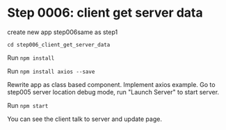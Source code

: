 # Step 0006: client get server data

create new app step006same as step1

`cd step006_client_get_server_data`

Run `npm install`

Run `npm install axios --save`

Rewrite app as class based component. Implement axios example. Go to step005 server location debug mode, run "Launch Server" to start server.

Run `npm start`

You can see the client talk to server and update page.
